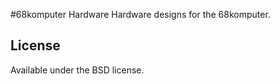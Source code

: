 #68komputer Hardware
Hardware designs for the 68komputer.

## License
Available under the BSD license.
